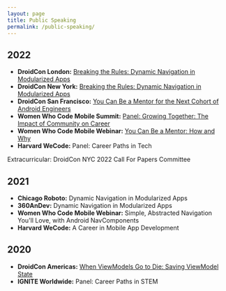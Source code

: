 ```yaml
---
layout: page
title: Public Speaking
permalink: /public-speaking/
---
```


## 2022

 - **DroidCon London:** [Breaking the Rules: Dynamic Navigation in Modularized Apps](https://www.droidcon.com/2022/11/15/breaking-the-rules-dynamic-navigation-in-modularized-apps-2/)
 - **DroidCon New York:** [Breaking the Rules: Dynamic Navigation in Modularized Apps](https://www.droidcon.com/2022/09/29/breaking-the-rules-dynamic-navigation-in-modularized-apps/)
- **DroidCon San Francisco:** [You Can Be a Mentor for the Next Cohort of Android Engineers](https://www.droidcon.com/2022/06/28/you-can-be-a-mentor-for-the-next-cohort-of-android-engineers/)
- **Women Who Code Mobile Summit:** [Panel: Growing Together: The Impact of Community on Career](https://www.youtube.com/watch?v=8eN9ocvCObU&list=PLVcEZG2JPVhf_iA733UhMxPS0H8iCoouj&index=13)
- **Women Who Code Mobile Webinar:** [You Can Be a Mentor: How and Why](https://www.youtube.com/watch?v=V7PZdjpd_4k)
- **Harvard WeCode:** Panel: Career Paths in Tech

Extracurricular: DroidCon NYC 2022 Call For Papers Committee
## 2021

- **Chicago Roboto:** Dynamic Navigation in Modularized Apps
- **360AnDev:** Dynamic Navigation in Modularized Apps
- **Women Who Code Mobile Webinar:** Simple, Abstracted Navigation You'll Love, with Android NavComponents
- **Harvard WeCode:** A Career in Mobile App Development

## 2020
- **DroidCon Americas:** [When ViewModels Go to Die: Saving ViewModel State](https://www.droidcon.com/2020/11/17/when-viewmodels-go-to-die-saving-viewmodel-state/?video=481205520)
- **IGNITE Worldwide:** Panel: Career Paths in STEM
